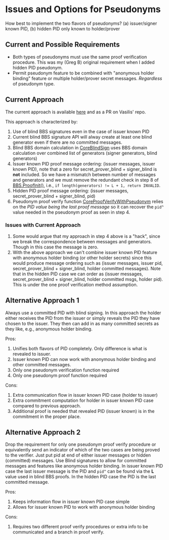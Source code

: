 
# Issues and Options for Pseudonyms

How best to implement the two flavors of pseudonyms? (a) issuer/signer known PID, (b) hidden PID only known to holder/prover

## Current and Possible Requirements

* Both types of pseudonyms must use the same proof verification procedure. This was my (Greg B) original requirement when I added hidden PID pseudonym.
* Permit pseudonym feature to be combined with "anonymous holder binding" feature  or multiple holder/prover secret  messages. *Regardless* of  pseudonym type.

## Current Approach

The current approach is available  [here](https://www.grotto-networking.com/files/draft-vasilis-bbs-per-verifier-linkability.html) and as a PR on Vasilis' repo.

This approach is characterized by:

1. Use of blind BBS signatures even in the case of issuer known PID
2. Current blind BBS signature API will alway create at least one blind generator even if  there are no committed messages.
3. Blind BBS domain calculation in [CoreBlindSign](https://www.ietf.org/archive/id/draft-kalos-bbs-blind-signatures-01.html#name-core-blind-sign) uses BBS domain calculation over combined list of generators (signer generators, blind generators)
4. Issuer known PID proof message ordering: (issuer messages, issuer known PID), note that a zero for secret_prover_blind + signer_blind is **not** included. So we have a mismatch between number of messages and generators and we must remove the redundant check in step 8 of [BBS.ProofInit()](https://www.ietf.org/archive/id/draft-irtf-cfrg-bbs-signatures-06.html#name-proof-initialization), i.e., `if length(generators) != L + 1, return INVALID`.
5. Hidden PID proof message ordering:  (issuer messages, secret_prover_blind + signer_blind, pid)
6. Pseudonym  proof  verify function  [CoreProofVerifyWithPseudonym](https://www.grotto-networking.com/files/draft-vasilis-bbs-per-verifier-linkability.html#name-core-proof-verification) relies on the *PID value being the last proof message* so it can recover the `pid^` value needed in the pseudonym proof as seen in step 4.

### Issues with Current Approach

1. Some would argue that my approach in step 4 above is a "hack", since we break the correspondence between messages and generators. Though in this case the message is zero.
2. With the above approach we can't combine issuer known PID feature with anonymous holder binding (or other holder secrets) since this would produce message ordering such as (issuer messages, issuer pid, secret_prover_blind + signer_blind, holder committed  messages). Note that in the hidden PID case we can order as (issuer messages, secret_prover_blind + signer_blind, holder committed msgs, holder pid). This is under the one proof verification method assumption.

## Alternative  Approach 1

Always use a committed PID with blind signing. In this approach the holder either receives the PID from the issuer or simply reveals the PID they have chosen to the issuer.  They then can add in as many committed secrets as they like, e.g., anonymous holder binding.

Pros:

1. Unifies both flavors of PID completely.  Only difference is what is revealed to issuer.
2. Issuer known PID can now work with anonymous holder binding and other committed messages.
3. Only one  pseudonym verification function required
4. Only one  pseudonym proof function required

Cons:

1. Extra communication flow in issuer known PID case (holder to issuer)
2. Extra commitment computation for holder in issuer known PID case compared to previous approach.
3. Additional proof is needed that revealed PID (issuer known) is in the commitment in the proper place.

## Alternative  Approach 2

Drop the requirement for only one pseudonym proof verify procedure or equivalently send an  indicator of which of the two cases are being proved to the verifier.  Just put pid at end of either issuer messages or hidden (committed) messages. Use Blind signatures to allow for committed messages and features like anonymous holder binding. In issuer known PID case the last issuer message is the PID and  `pid^` can be found  via the **L** value used in blind BBS  proofs.  In the hidden PID case the PID is the last committed message.

Pros:

1. Keeps information flow in issuer known PID case simple
2. Allows for issuer  known  PID to work with anonymous holder binding

Cons:

1. Requires two different proof verify procedures or extra info to be communicated and a  branch in proof verify.

